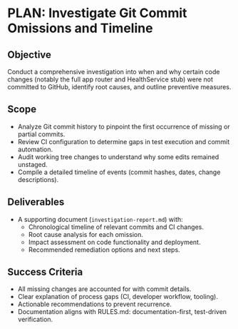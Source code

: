 # PLAN: Investigate Git Commit Omissions and Timeline

## Objective

Conduct a comprehensive investigation into when and why certain code changes (notably the full app router and HealthService stub) were not committed to GitHub, identify root causes, and outline preventive measures.

## Scope

- Analyze Git commit history to pinpoint the first occurrence of missing or partial commits.
- Review CI configuration to determine gaps in test execution and commit automation.
- Audit working tree changes to understand why some edits remained unstaged.
- Compile a detailed timeline of events (commit hashes, dates, change descriptions).

## Deliverables

- A supporting document (`investigation-report.md`) with:
  - Chronological timeline of relevant commits and CI changes.
  - Root cause analysis for each omission.
  - Impact assessment on code functionality and deployment.
  - Recommended remediation options and next steps.

## Success Criteria

- All missing changes are accounted for with commit details.
- Clear explanation of process gaps (CI, developer workflow, tooling).
- Actionable recommendations to prevent recurrence.
- Documentation aligns with RULES.md: documentation-first, test-driven verification.

